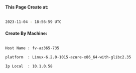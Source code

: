 
   
#### This Page Create at:

```bash

2023-11-04 - 18:56:59 UTC

```

#### Create By Machine:

```bash

Host Name : fv-az365-735

platform  : Linux-6.2.0-1015-azure-x86_64-with-glibc2.35

Ip Local  : 10.1.0.58

```


